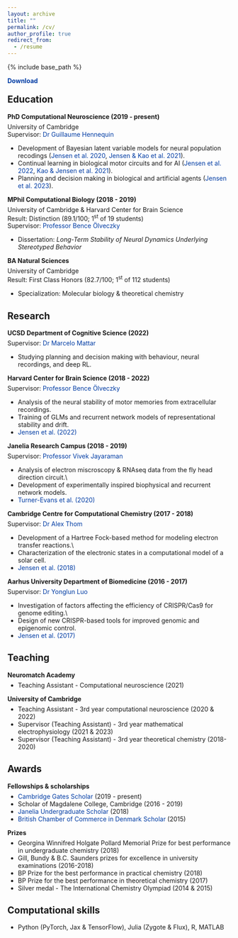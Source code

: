 ```yaml
---
layout: archive
title: ""
permalink: /cv/
author_profile: true
redirect_from:
  - /resume
---
```


{% include base_path %}

<head>
<style>
a.cv:link {
  color: #003CA4;
  background-color: transparent;
  text-decoration: none;
}
a.cv:visited {
  color: #003CA4;
  background-color: transparent;
  text-decoration: none;
}
</style>
</head>

<p style="padding-bottom:-8px; margin-bottom:-8px"> <a style="font-weight:bold" class="cv" href="http://KrisJensen.github.io/files/cv.pdf">Download</a> </p>

## Education

<p style="padding-bottom:-8px; margin-bottom:-8px"> <b>PhD Computational Neuroscience (2019 - present)</b> </p>

University of Cambridge\
Supervisor: <a class="cv" href="https://https://hennequin-lab.github.io/">Dr Guillaume Hennequin</a>

- Development of Bayesian latent variable models for neural population recodings (<a class="cv" href="https://krisjensen.github.io//files/mgplvm.pdf">Jensen et al. 2020</a>, <a class="cv" href="https://krisjensen.github.io//files/bgpfa.pdf">Jensen & Kao et al. 2021</a>).
- Continual learning in biological motor circuits and for AI (<a class="cv" href="https://krisjensen.github.io//files/stability.pdf">Jensen et al. 2022</a>, <a class="cv" href="https://krisjensen.github.io//files/ncl.pdf">Kao & Jensen et al. 2021</a>).
- Planning and decision making in biological and artificial agents (<a class="cv" href="https://krisjensen.github.io//files/planning.pdf">Jensen et al. 2023</a>).

<p style="padding-bottom:-8px; margin-bottom:-8px"> <b>MPhil Computational Biology (2018 - 2019)</b> </p>

University of Cambridge & Harvard Center for Brain Science\
Result: Distinction (89.1/100; 1<sup>st</sup> of 19 students)\
Supervisor: <a class="cv" href="https://olveczkylab.oeb.harvard.edu/">Professor Bence Ölveczky</a>

- Dissertation: <i>Long-Term Stability of Neural Dynamics Underlying Stereotyped Behavior</i>

<p style="padding-bottom:-8px; margin-bottom:-8px"> <b>BA Natural Sciences</b> </p>

University of Cambridge\
Result: First Class Honors (82.7/100; 1<sup>st</sup> of 112 students)

- Specialization: Molecular biology & theoretical chemistry

## Research

<p style="padding-bottom:-8px; margin-bottom:-8px"> <b>UCSD Department of Cognitive Science (2022)</b> </p>

Supervisor: <a class="cv" href="https://mattarlab.ucsd.edu/">Dr Marcelo Mattar</a>

- Studying planning and decision making with behaviour, neural recordings, and deep RL.

<p style="padding-bottom:-8px; margin-bottom:-8px"> <b>Harvard Center for Brain Science (2018 - 2022)</b> </p>

Supervisor: <a class="cv" href="https://olveczkylab.oeb.harvard.edu/">Professor Bence Ölveczky</a>

- Analysis of the neural stability of motor memories from extracellular recordings.
- Training of GLMs and recurrent network models of representational stability and drift.
- <a class="cv" href="https://krisjensen.github.io//files/stability_nn.pdf">Jensen et al. (2022)</a>

<p style="padding-bottom:-8px; margin-bottom:-8px"> <b>Janelia Research Campus (2018 - 2019)</b> </p>

Supervisor: <a class="cv" href="https://www.janelia.org/lab/jayaraman-lab">Professor Vivek Jayaraman</a>

- Analysis of electron miscroscopy \& RNAseq data from the fly head direction circuit.\
- Development of experimentally inspired biophysical and recurrent network models.
- <a class="cv" href="https://krisjensen.github.io//files/cx.pdf">Turner-Evans et al. (2020)</a>

<p style="padding-bottom:-8px; margin-bottom:-8px"> <b>Cambridge Centre for Computational Chemistry (2017 - 2018)</b> </p>

Supervisor: <a class="cv" href="https://www.ch.cam.ac.uk/group/thom/dr-alex-thom">Dr Alex Thom</a>

- Development of a Hartree Fock-based method for modeling electron transfer reactions.\
- Characterization of the electronic states in a computational model of a solar cell.
- <a class="cv" href="https://krisjensen.github.io//files/ET.pdf">Jensen et al. (2018)</a>

<p style="padding-bottom:-8px; margin-bottom:-8px"> <b>Aarhus University Department of Biomedicine (2016 - 2017)</b> </p>

Supervisor: <a class="cv" href="https://pure.au.dk/portal/en/persons/yonglun-luo(0ede9a3b-a5fc-48be-a214-5c67e5df02db).html">Dr Yonglun Luo</a>

- Investigation of factors affecting the efficiency of CRISPR/Cas9 for genome editing.\
- Design of new CRISPR-based tools for improved genomic and epigenomic control.
- <a class="cv" href="https://krisjensen.github.io//files/crispr.pdf">Jensen et al. (2017)</a>

## Teaching

<p style="padding-bottom:-8px; margin-bottom:-8px"> <b>Neuromatch Academy </b> </p>

- Teaching Assistant - Computational neuroscience (2021)

<p style="padding-bottom:-8px; margin-bottom:-8px"> <b>University of Cambridge </b> </p>

- Teaching Assistant - 3rd year computational neuroscience (2020 & 2022)
- Supervisor (Teaching Assistant) - 3rd year mathematical electrophysiology (2021 & 2023)
- Supervisor (Teaching Assistant) - 3rd year theoretical chemistry (2018-2020)

## Awards

<p style="padding-bottom:-8px; margin-bottom:-8px"> <b>Fellowships & scholarships</b> </p>

- <a class="cv" href="https://www.gatescambridge.org/members-area/connect/directory/scholar/16672">Cambridge Gates Scholar</a> (2019 - present)
- Scholar of Magdalene College, Cambridge (2016 - 2019)
- <a class="cv" href="https://www.janelia.org/you-janelia/students-postdocs/undergraduate-scholars-program">Janelia Undergraduate Scholar</a> (2018)
- <a class="cv" href="http://www.bccd.dk/?pageid=62&menuid=69&languageid=0">British Chamber of Commerce in Denmark Scholar</a> (2015)

<p style="padding-bottom:-8px; margin-bottom:-8px"> <b>Prizes</b> </p>

- Georgina Winnifred Holgate Pollard Memorial Prize for best performance in undergraduate chemistry (2018)
- Gill, Bundy & B.C. Saunders prizes for excellence in university examinations (2016-2018)
- BP Prize for the best performance in practical chemistry (2018)
- BP Prize for the best performance in theoretical chemistry (2017)
- Silver medal - The International Chemistry Olympiad (2014 & 2015)

## Computational skills

- Python (PyTorch, Jax & TensorFlow), Julia (Zygote & Flux), R, MATLAB
